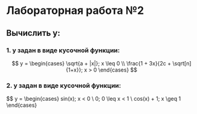 # Лабораторная работа №2
## Вычислить у:

### 1. y задан в виде кусочной функции:

$$ y =
\begin{cases}
    \sqrt{a + |x|}; x \leq 0 \\
    \frac{1 + 3x}{2c + \sqrt[n]{1+x}}; x > 0
\end{cases} $$

### 2. у задан в виде кусочной функции:

$$ y = 
\begin{cases}
    sin(x); x < 0 \\
    0;  0 \leq x < 1 \\
    cos(x) + 1; x \geq 1
\end{cases}
